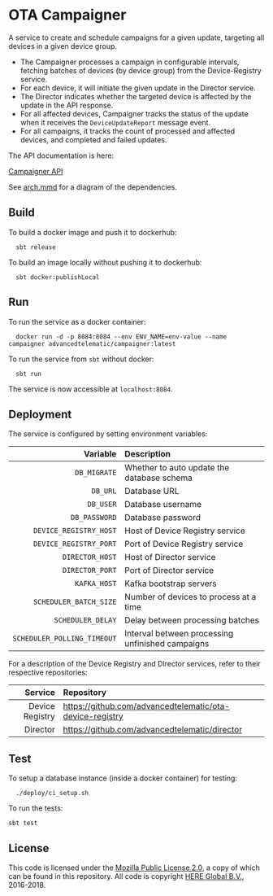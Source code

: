 # OTA Campaigner

A service to create and schedule campaigns for a given update, targeting all devices in a given device group.

- The Campaigner processes a campaign in configurable intervals, fetching batches of devices (by device group) from the Device-Registry service.
- For each device, it will initiate the given update in the Director service.
- The Director indicates whether the targeted device is affected by the update in the API response.
- For all affected devices, Campaigner tracks the status of the update when it receives the `DeviceUpdateReport` message event.
- For all campaigns, it tracks the count of processed and affected devices, and completed and failed updates.

The API documentation is here:

[Campaigner API](http://advancedtelematic.github.io/rvi_sota_server/swagger/sota-core.html?url=https://s3.eu-central-1.amazonaws.com/ats-end-to-end-tests/swagger-docs/latest/Campaigner.json)

See [arch.mmd](docs/arch.mmd) for a diagram of the dependencies.

## Build

To build a docker image and push it to dockerhub:

```
  sbt release
```

To build an image locally without pushing it to dockerhub:

```
  sbt docker:publishLocal
```

## Run

To run the service as a docker container:

```
  docker run -d -p 8084:8084 --env ENV_NAME=env-value --name campaigner advancedtelematic/campaigner:latest
```

To run the service from `sbt` without docker:

```
  sbt run
```

The service is now accessible at `localhost:8084`.

## Deployment

The service is configured by setting environment variables:

Variable                    | Description
-------------------:        | :------------------
`DB_MIGRATE`                | Whether to auto update the database schema
`DB_URL`                    | Database URL
`DB_USER`                   | Database username
`DB_PASSWORD`               | Database password
`DEVICE_REGISTRY_HOST`      | Host of Device Registry service
`DEVICE_REGISTRY_PORT`      | Port of Device Registry service
`DIRECTOR_HOST`             | Host of Director service
`DIRECTOR_PORT`             | Port of Director service
`KAFKA_HOST`                | Kafka bootstrap servers
`SCHEDULER_BATCH_SIZE`      | Number of devices to process at a time
`SCHEDULER_DELAY`           | Delay between processing batches
`SCHEDULER_POLLING_TIMEOUT` | Interval between processing unfinished campaigns

For a description of the Device Registry and Director services, refer to their respective repositories:

Service                     | Repository
-------------------:        | :------------------
Device Registry             | https://github.com/advancedtelematic/ota-device-registry
Director                    | https://github.com/advancedtelematic/director

## Test

To setup a database instance (inside a docker container) for testing:

```
  ./deploy/ci_setup.sh
```

To run the tests:

```
sbt test
```

## License

This code is licensed under the [Mozilla Public License 2.0](LICENSE), a copy of which can be found in this repository. All code is copyright [HERE Global B.V.](https://www.here.com/), 2016-2018.
